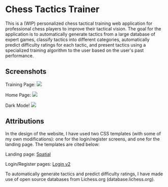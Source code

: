 # Chess Tactics Trainer

This is a (WIP) personalized chess tactical training web application for professional chess players to improve their tactical vision. The goal for the application is to automatically generate tactics from a large database of expert games, classify tactics into different categories, automatically predict difficulty ratings for each tactic, and present tactics using a specialized training algorithm to the user based on the user's past performance.

## Screenshots
Training Page:
![](https://drive.google.com/uc?export=view&id=1khUG7aJlPfrHufwnj7seEgkD5Ku_xpzX)

Home Page:
![](https://drive.google.com/uc?export=view&id=1d2QpYlR39lqwLF1P09XWIkEy8RwtctzG)

Dark Mode!
![](https://drive.google.com/uc?export=view&id=1I4APQR-Uq0rhrtZi86H8Ps4FCsGevHKx)



## Attributions

In the design of the website, I have used two CSS templates (with some of my own modifications): one for the login/register screens, and one for the landing page. The templates are cited below:

Landing page: [Spatial](https://templated.co/spatial)

Login/Register pages: [Login v2](https://colorlib.com/wp/template/login-form-v2/)

To automatically generate tactics and predict difficulty ratings, I have made use of open source databases from Lichess.org (database.lichess.org).
